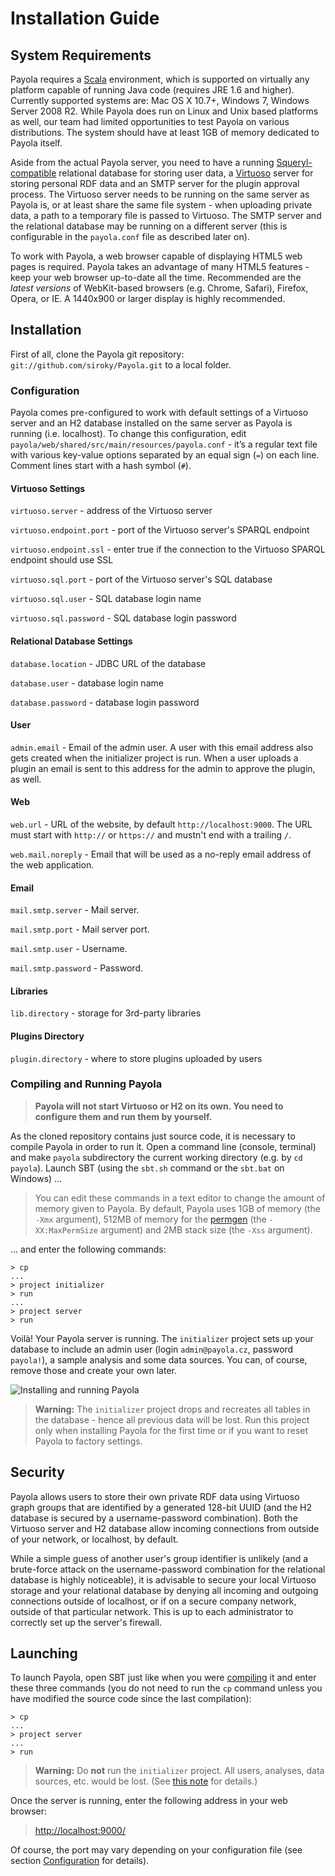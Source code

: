 <a name="top"></a>

# Installation Guide

## System Requirements

Payola requires a [Scala](http://www.scala-lang.org) environment, which is supported on virtually any platform capable of running Java code (requires JRE 1.6 and higher). Currently supported systems are: Mac OS X 10.7+, Windows 7, Windows Server 2008 R2. While Payola does run on Linux and Unix based platforms as well, our team had limited opportunities to test Payola on various distributions. The system should have at least 1GB of memory dedicated to Payola itself.

Aside from the actual Payola server, you need to have a running [Squeryl-compatible](http://squeryl.org/supported-databases.html) relational database for storing user data, a [Virtuoso](http://virtuoso.openlinksw.com) server for storing personal RDF data and an SMTP server for the plugin approval process. The Virtuoso server needs to be running on the same server as Payola is, or at least share the same file system - when uploading private data, a path to a temporary file is passed to Virtuoso. The SMTP server and the relational database may be running on a different server (this is configurable in the `payola.conf` file as described later on).

To work with Payola, a web browser capable of displaying HTML5 web pages is required. Payola takes an advantage of many HTML5 features - keep your web browser up-to-date all the time. Recommended are the *latest versions* of WebKit-based browsers (e.g. Chrome, Safari), Firefox, Opera, or IE. A 1440x900 or larger display is highly recommended.

## Installation

First of all, clone the Payola git repository: `git://github.com/siroky/Payola.git` to a local folder.

<a name="configuration"></a>
### Configuration 

Payola comes pre-configured to work with default settings of a Virtuoso server and an H2 database installed on the same server as Payola is running (i.e. localhost). To change this configuration, edit `payola/web/shared/src/main/resources/payola.conf` - it’s a regular text file with various key-value options separated by an equal sign (`=`) on each line. Comment lines start with a hash symbol (`#`).

#### Virtuoso Settings

`virtuoso.server` - address of the Virtuoso server

`virtuoso.endpoint.port` - port of the Virtuoso server's SPARQL endpoint

`virtuoso.endpoint.ssl` - enter true if the connection to the Virtuoso SPARQL endpoint should use SSL

`virtuoso.sql.port` - port of the Virtuoso server's SQL database

`virtuoso.sql.user` - SQL database login name

`virtuoso.sql.password` - SQL database login password

#### Relational Database Settings

`database.location` - JDBC URL of the database

`database.user` - database login name

`database.password` - database login password

#### User

`admin.email` - Email of the admin user. A user with this email address also gets created when the initializer project is run. When a user uploads a plugin an email is sent to this address for the admin to approve the plugin, as well.

#### Web

`web.url` - URL of the website, by default `http://localhost:9000`. The URL must start with `http://` or `https://` and mustn't end with a trailing `/`.

`web.mail.noreply` - Email that will be used as a no-reply email address of the web application.

#### Email

`mail.smtp.server` - Mail server.

`mail.smtp.port` - Mail server port.

`mail.smtp.user` - Username.

`mail.smtp.password` - Password.

#### Libraries

`lib.directory` - storage for 3rd-party libraries

#### Plugins Directory

`plugin.directory` - where to store plugins uploaded by users

<a name="compiling"></a>
### Compiling and Running Payola

> **Payola will not start Virtuoso or H2 on its own. You need to configure them and run them by yourself.**

As the cloned repository contains just source code, it is necessary to compile Payola in order to run it. Open a command line (console, terminal) and make `payola` subdirectory the current working directory (e.g. by `cd payola`). Launch SBT (using the `sbt.sh` command or the `sbt.bat` on Windows) ...

>You can edit these commands in a text editor to change the amount of memory given to Payola. By default, Payola uses 1GB of memory (the `-Xmx` argument), 512MB of memory for the [permgen](http://en.wikipedia.org/wiki/Java_virtual_machine#Heap) (the `-XX:MaxPermSize` argument) and 2MB stack size (the `-Xss` argument).

... and enter the following commands:

<a name="run-initializer"></a>
```
> cp
...
> project initializer
> run
...
> project server
> run
```

Voilà! Your Payola server is running. The `initializer` project sets up your database to include an admin user (login `admin@payola.cz`, password `payola!`), a sample analysis and some data sources. You can, of course, remove those and create your own later.

![Installing and running Payola](https://raw.github.com/siroky/Payola/develop/docs/img/installscreen.png)

> <a name="drop-create-warning"></a> **Warning:** The `initializer` project drops and recreates all tables in the database - hence all previous data will be lost. Run this project only when installing Payola for the first time or if you want to reset Payola to factory settings.

## Security

Payola allows users to store their own private RDF data using Virtuoso graph groups that are identified by a generated 128-bit UUID (and the H2 database is secured by a username-password combination). Both the Virtuoso server and H2 database allow incoming connections from outside of your network, or localhost, by default.

While a simple guess of another user's group identifier is unlikely (and a brute-force attack on the username-password combination for the relational database is highly noticeable), it is advisable to secure your local Virtuoso storage and your relational database by denying all incoming and outgoing connections outside of localhost, or if on a secure company network, outside of that particular network. This is up to each administrator to correctly set up the server's firewall.

## Launching

To launch Payola, open SBT just like when you were [compiling](#compiling) it and enter these three commands (you do not need to run the `cp` command unless you have modified the source code since the last compilation):

```
> cp
...
> project server
...
> run
```

> **Warning:** Do **not** run the `initializer` project. All users, analyses, data sources, etc. would be lost. (See [this note](#drop-create-warning) for details.)

Once the server is running, enter the following address in your web browser:

><http://localhost:9000/>

Of course, the port may vary depending on your configuration file (see section [Configuration](#configuration) for details).